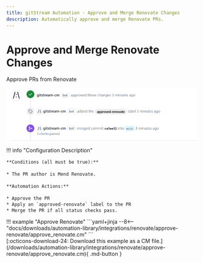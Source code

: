 ```yaml
---
title: gitStream Automation - Approve and Merge Renovate Changes
description: Automatically approve and merge Renovate PRs.
---
```

# Approve and Merge Renovate Changes

<!-- --8<-- [start:example]-->
Approve PRs from Renovate

![Approve and Merge Renovate Changes](/automations/integrations/renovate/approve-renovate/approve-renovate.png)

!!! info "Configuration Description"

    **Conditions (all must be true):**

    * The PR author is Mend Renovate.

    **Automation Actions:**

    * Approve the PR
    * Apply an `approved-renovate` label to the PR
    * Merge the PR if all status checks pass.

<div class="automationExample" markdown="1">
!!! example "Approve Renovate"
    ```yaml+jinja
    --8<-- "docs/downloads/automation-library/integrations/renovate/approve-renovate/approve_renovate.cm"
    ```
    <div class="result" markdown>
      <span>
      [:octicons-download-24: Download this example as a CM file.](/downloads/automation-library/integrations/renovate/approve-renovate/approve_renovate.cm){ .md-button }
      </span>
    </div>
<!-- --8<-- [end:example]-->

